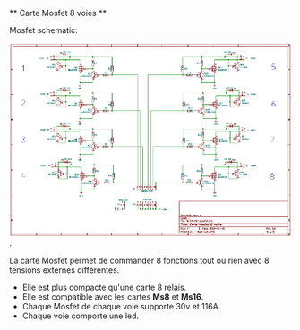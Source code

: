 ** Carte Mosfet 8 voies **


Mosfet schematic:

![here](https://github.com/Ingwie/OpenAVRc_Hw/blob/V3/MultiSwitch_MosFet/Mosfet.jpg).

La carte Mosfet permet de commander 8 fonctions tout ou rien avec 8 tensions externes différentes.
* Elle est plus compacte qu'une carte 8 relais.
* Elle est compatible avec les cartes **Ms8** et **Ms16**.
* Chaque Mosfet de chaque voie supporte 30v et 116A.
* Chaque voie comporte une led.
